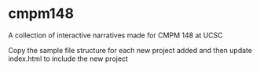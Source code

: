 # cmpm148
A collection of interactive narratives made for CMPM 148 at UCSC

Copy the sample file structure for each new project added and then update index.html to include the new project
